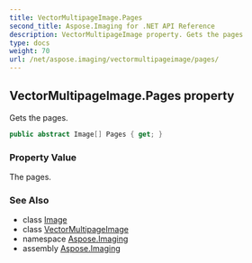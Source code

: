 ```yaml
---
title: VectorMultipageImage.Pages
second_title: Aspose.Imaging for .NET API Reference
description: VectorMultipageImage property. Gets the pages
type: docs
weight: 70
url: /net/aspose.imaging/vectormultipageimage/pages/
---
```

## VectorMultipageImage.Pages property

Gets the pages.

```csharp
public abstract Image[] Pages { get; }
```

### Property Value

The pages.

### See Also

* class [Image](../../image/)
* class [VectorMultipageImage](../)
* namespace [Aspose.Imaging](../../vectormultipageimage/)
* assembly [Aspose.Imaging](../../../)


